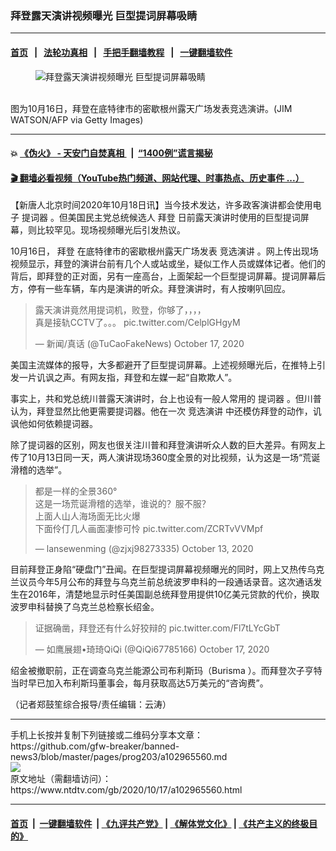 ### 拜登露天演讲视频曝光 巨型提词屏幕吸睛
------------------------

#### [首页](https://github.com/gfw-breaker/banned-news3/blob/master/README.md) &nbsp;&nbsp;|&nbsp;&nbsp; [法轮功真相](https://github.com/begood0513/basic/blob/master/README.md)  &nbsp;&nbsp;|&nbsp;&nbsp; [手把手翻墙教程](https://github.com/gfw-breaker/guides/wiki)  &nbsp;&nbsp;|&nbsp;&nbsp; [一键翻墙软件](https://github.com/gfw-breaker/nogfw/blob/master/README.md)  



<div><div class="featured_image">
 <figure>
  <img alt="拜登露天演讲视频曝光 巨型提词屏幕吸睛" src="https://i.ntdtv.com/assets/uploads/2020/10/GettyImages-1229113124-800x450.jpg"/>
 </figure><br/>
 <span class="caption">
  图为10月16日，拜登在底特律市的密歇根州露天广场发表竞选演讲。(JIM WATSON/AFP via Getty Images)
 </span>
</div>
</div><hr/>

#### 💥 [《伪火》 - 天安门自焚真相 ](http://158.247.195.190:10000/videos/blog/weihuo.html)&nbsp; |&nbsp; [“1400例”谎言揭秘  ](http://158.247.195.190:10000/videos/blog/jiexi1400.html)

#### [ 🎬  翻墙必看视频（YouTube热门频道、网站代理、时事热点、历史事件 ...）](https://github.com/gfw-breaker/links/blob/master/banned.md)

<div><div class="post_content" itemprop="articleBody">
 <p>
  【新唐人北京时间2020年10月18日讯】当今技术发达，许多政客演讲都会使用电子
  <ok href="https://www.ntdtv.com/gb/提词器.htm">
   提词器
  </ok>
  。但美国民主党总统候选人
  <ok href="https://www.ntdtv.com/gb/拜登.htm">
   拜登
  </ok>
  日前露天演讲时使用的巨型提词屏幕，则比较罕见。现场视频曝光后引发热议。
 </p>
 <p>
  10月16日，
  <ok href="https://www.ntdtv.com/gb/拜登.htm">
   拜登
  </ok>
  在底特律市的密歇根州露天广场发表
  <ok href="https://www.ntdtv.com/gb/竞选演讲.htm">
   竞选演讲
  </ok>
  。网上传出现场视频显示，拜登的演讲台前有几个人或站或坐，疑似工作人员或媒体记者。他们的背后，即拜登的正对面，另有一座高台，上面架起一个巨型提词屏幕。提词屏幕后方，停有一些车辆，车内是演讲的听众。拜登演讲时，有人按喇叭回应。
 </p>
 <blockquote class="twitter-tweet" data-dnt="true" data-width="500">
  <p dir="ltr" lang="zh">
   露天演讲竟然用提词机，败登，你够了，，，，
   <br/>
   真是接轨CCTV了。。。
   <ok href="https://t.co/CelplGHgyM">
    pic.twitter.com/CelplGHgyM
   </ok>
  </p>
  <p>
   — 新闻/真话 (@TuCaoFakeNews)
   <ok href="https://twitter.com/TuCaoFakeNews/status/1317305353382502400?ref_src=twsrc%5Etfw">
    October 17, 2020
   </ok>
  </p>
 </blockquote>
 <p>
  <script async="" charset="utf-8" src="https://platform.twitter.com/widgets.js">
  </script>
 </p>
 <p>
  <p>
   美国主流媒体的报导，大多都避开了巨型提词屏幕。上述视频曝光后，在推特上引发一片讥讽之声。有网友指，拜登和左媒一起“自欺欺人”。
  </p>
  <p>
   事实上，共和党总统川普露天演讲时，台上也设有一般人常用的
   <ok href="https://www.ntdtv.com/gb/提词器.htm">
    提词器
   </ok>
   。但川普认为，拜登显然比他更需要提词器。他在一次
   <ok href="https://www.ntdtv.com/gb/竞选演讲.htm">
    竞选演讲
   </ok>
   中还模仿拜登的动作，讥讽他如何依赖提词器。
  </p>
  <div class="video_fit_container">
  </div>
  <p>
   除了提词器的区别，网友也很关注川普和拜登演讲听众人数的巨大差异。有网友上传了10月13日同一天，两人演讲现场360度全景的对比视频，认为这是一场“荒诞滑稽的选举”。
  </p>
  <blockquote class="twitter-tweet" data-dnt="true" data-width="500">
   <p dir="ltr" lang="zh">
    都是一样的全景360°
    <br/>
    这是一场荒诞滑稽的选举，谁说的？服不服？
    <br/>
    上面人山人海场面无比火爆
    <br/>
    下面伶仃几人画面凄惨可怜
    <ok href="https://t.co/ZCRTvVVMpf">
     pic.twitter.com/ZCRTvVVMpf
    </ok>
   </p>
   <p>
    — lansewenming (@zjxj98273335)
    <ok href="https://twitter.com/zjxj98273335/status/1315921716703424512?ref_src=twsrc%5Etfw">
     October 13, 2020
    </ok>
   </p>
  </blockquote>
  <p>
   <script async="" charset="utf-8" src="https://platform.twitter.com/widgets.js">
   </script>
  </p>
  <p>
   <p>
    目前拜登正身陷“硬盘门”丑闻。在巨型提词屏幕视频曝光的同时，网上又热传乌克兰议员今年5月公布的拜登与乌克兰前总统波罗申科的一段通话录音。这次通话发生在2016年，清楚地显示时任美国副总统拜登用提供10亿美元贷款的代价，换取波罗申科替换了乌克兰总检察长绍金。
   </p>
   <blockquote class="twitter-tweet" data-dnt="true" data-width="500">
    <p dir="ltr" lang="zh">
     证据确凿，拜登还有什么好狡辩的
     <ok href="https://t.co/Fl7tLYcGbT">
      pic.twitter.com/Fl7tLYcGbT
     </ok>
    </p>
    <p>
     — 如鹰展翅•琦琦QiQi (@QiQi67785166)
     <ok href="https://twitter.com/QiQi67785166/status/1317477082943967234?ref_src=twsrc%5Etfw">
      October 17, 2020
     </ok>
    </p>
   </blockquote>
   <p>
    <script async="" charset="utf-8" src="https://platform.twitter.com/widgets.js">
    </script>
   </p>
   <p>
    <p>
     绍金被撤职前，正在调查乌克兰能源公司布利斯玛（Burisma ）。而拜登次子亨特当时早已加入布利斯玛董事会，每月获取高达5万美元的“咨询费”。
    </p>
    <p>
     （记者郑鼓笙综合报导/责任编辑：云涛）
    </p>
    <div class="single_ad">
    </div>
   </p>
  </p>
 </p>
</div>
</div>
<hr/>
手机上长按并复制下列链接或二维码分享本文章：<br/>
https://github.com/gfw-breaker/banned-news3/blob/master/pages/prog203/a102965560.md <br/>
<a href='https://github.com/gfw-breaker/banned-news3/blob/master/pages/prog203/a102965560.md'><img src='https://github.com/gfw-breaker/banned-news3/blob/master/pages/prog203/a102965560.md.png'/></a> <br/>
原文地址（需翻墙访问）：https://www.ntdtv.com/gb/2020/10/17/a102965560.html


------------------------
#### [首页](https://github.com/gfw-breaker/banned-news3/blob/master/README.md) &nbsp;|&nbsp; [一键翻墙软件](https://github.com/gfw-breaker/nogfw/blob/master/README.md) &nbsp;| [《九评共产党》](https://github.com/gfw-breaker/9ping.md/blob/master/README.md#九评之一评共产党是什么) | [《解体党文化》](https://github.com/gfw-breaker/jtdwh.md/blob/master/README.md) | [《共产主义的终极目的》](https://github.com/gfw-breaker/gczydzjmd.md/blob/master/README.md)


<img src='http://gfw-breaker.win/banned-news3/pages/prog203/a102965560.md' width='0px' height='0px'/>